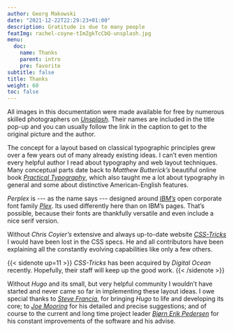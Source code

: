 ```yaml
---
author: Georg Makowski
date: "2021-12-22T22:29:23+01:00"
description: Gratitude is due to many people
featImg: rachel-coyne-tImZgkTcCbQ-unsplash.jpg
menu:
  doc:
    name: Thanks
    parent: intro
    pre: favorite
subtitle: false
title: Thanks
weight: 60
toc: false
---
```


All images in this documentation were made available for free by numerous skilled photographers on [_Unsplash_][unsplash]. Their names are included in the title pop-up and you can usually follow the link in the caption to get to the original picture and the author.

The concept for a layout based on classical typographic principles grew over a few years out of many already existing ideas. I can’t even mention every helpful author I read about typography and web layout techniques. Many conceptual parts date back to _Matthew Butterick’s_ beautiful online book [_Practical Typography_][pt], which also taught me a lot about typography in general and some about distinctive American-English features.

_Perplex_ is --- as the name says --- designed around [_IBM’s_][ibm] open corporate font family [_Plex_][plex]. Its used differently here than on IBM’s pages. That’s possible, because their fonts are thankfully versatile and even include a nice serif version.

Without _Chris Coyier’s_ extensive and always up-to-date website [_CSS-Tricks_][cc] I would have been lost in the CSS specs. He and all contributors have been explaining all the constantly evolving capabilities like only a few others.

{{< sidenote up=11 >}}
_CSS-Tricks_ has been acquired by _Digital Ocean_ recently. Hopefully, their staff will keep up the good work.
{{< /sidenote >}}

Without _Hugo_ and its small, but very helpful community I wouldn’t have started and never came so far in implementing these layout ideas. I owe special thanks to [_Steve Francia_][sf], for bringing _Hugo_ to life and developing its core; to [_Joe Mooring_][jm] for his detailed and precise suggestions; and of course to the current and long time project leader [_Bjørn Erik Pedersen_][bep] for his constant improvements of the software and his advise.

[bep]: https://discourse.gohugo.io/u/bep/summary
[jm]: https://discourse.gohugo.io/u/jmooring/summary
[sf]: https://spf13.com/
[pt]: https://practicaltypography.com/
[cc]: https://css-tricks.com
[go]: https://go.dev
[ibm]: https://ibm.com
[plex]: https://ibm.com/plex
[unsplash]: https://unsplash.com/
